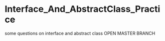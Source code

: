 # Interface_And_AbstractClass_Practice
some questions on interface and abstract class 
OPEN MASTER BRANCH
